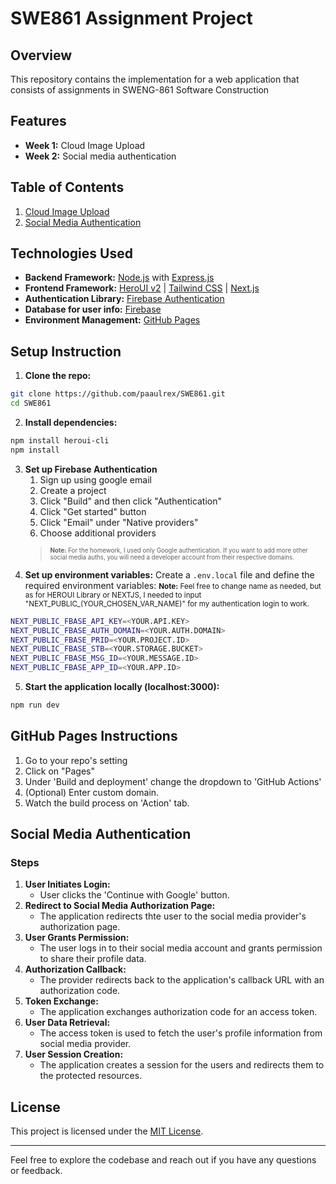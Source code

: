 # SWE861 Assignment Project

## Overview

This repository contains the implementation for a web application that consists of assignments in SWENG-861 Software Construction

## Features
- **Week 1:** Cloud Image Upload
- **Week 2:** Social media authentication

## Table of Contents
1. [Cloud Image Upload](#cloud-image-upload)
2. [Social Media Authentication](#social-media-authentication)


## Technologies Used
- **Backend Framework:** [Node.js](https://nodejs.org) with [Express.js](https://expressjs.com)
- **Frontend Framework:** [HeroUI v2](https://heroui.com) | [Tailwind CSS](https://tailwindcss.com/) | [Next.js](https://nextjs.org/docs/getting-started)
- **Authentication Library:** [Firebase Authentication](https://firebase.google.com/)
- **Database for user info:** [Firebase](https://firebase.google.com/)
- **Environment Management:** [GitHub Pages](https://github.com)

## Setup Instruction
1. **Clone the repo:**
  ```bash
  git clone https://github.com/paaulrex/SWE861.git
  cd SWE861
  ```
2. **Install dependencies:**
  ```bash
  npm install heroui-cli
  npm install
  ```
3. **Set up Firebase Authentication**
    1. Sign up using google email
    2. Create a project
    3. Click "Build" and then click "Authentication"
    4. Click "Get started" button
    5. Click "Email" under "Native providers"
    6. Choose additional providers
    > <sub><sup>**Note:** For the homework, I used only Google authentication. If you want to add more other social media auths, you will need a developer account from their respective domains.
    </sup></sub>
4. **Set up environment variables:**
  Create a `.env.local` file and define the required environment variables:
  <small>**Note:** Feel free to change name as needed, but as for HEROUI Library or NEXTJS, I needed to input "NEXT_PUBLIC_(YOUR_CHOSEN_VAR_NAME)" for my authentication login to work.</small>
  ```bash
  NEXT_PUBLIC_FBASE_API_KEY=<YOUR.API.KEY>
  NEXT_PUBLIC_FBASE_AUTH_DOMAIN=<YOUR.AUTH.DOMAIN>
  NEXT_PUBLIC_FBASE_PRID=<YOUR.PROJECT.ID>
  NEXT_PUBLIC_FBASE_STB=<YOUR.STORAGE.BUCKET>
  NEXT_PUBLIC_FBASE_MSG_ID=<YOUR.MESSAGE.ID>
  NEXT_PUBLIC_FBASE_APP_ID=<YOUR.APP.ID>
  ```
5. **Start the application locally (localhost:3000):**
  ```bash
  npm run dev
  ```

## GitHub Pages Instructions
1. Go to your repo's setting
2. Click on "Pages"
3. Under 'Build and deployment' change the dropdown to 'GitHub Actions'
4. (Optional) Enter custom domain.
5. Watch the build process on 'Action' tab.

## Social Media Authentication
### Steps
1. **User Initiates Login:**
    - User clicks the 'Continue with Google' button.
2. **Redirect to Social Media Authorization Page:**
    - The application redirects thte user to the social media provider's authorization page.
3. **User Grants Permission:**
    - The user logs in to their social media account and grants permission to share their profile data.
4. **Authorization Callback:**
    - The provider redirects back to the application's callback URL with an authorization code.
5. **Token Exchange:**
    - The application exchanges authorization code for an access token.
6. **User Data Retrieval:**
    - The access token is used to fetch the user's profile information from social media provider.
7. **User Session Creation:**
    - The application creates a session for the users and redirects them to the protected resources.

## License
This project is licensed under the [MIT License](LICENSE).

---

Feel free to explore the codebase and reach out if you have any questions or feedback.